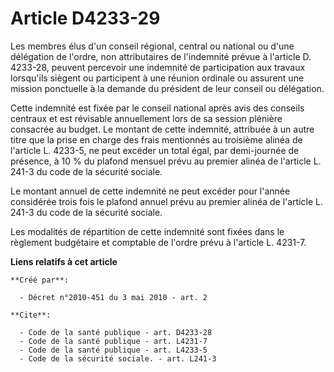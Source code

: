 # Article D4233-29

Les membres élus d'un conseil régional, central ou national ou d'une délégation de l'ordre, non attributaires de l'indemnité
prévue à l'article D. 4233-28, peuvent percevoir une indemnité de participation aux travaux lorsqu'ils siègent ou participent
à une réunion ordinale ou assurent une mission ponctuelle à la demande du président de leur conseil ou délégation. 

Cette indemnité est fixée par le conseil national après avis des conseils centraux et est révisable annuellement lors de sa
session plénière consacrée au budget. Le montant de cette indemnité, attribuée à un autre titre que la prise en charge des
frais mentionnés au troisième alinéa de l'article L. 4233-5, ne peut excéder un total égal, par demi-journée de présence, à
10 % du plafond mensuel prévu au premier alinéa de l'article L. 241-3 du code de la sécurité sociale. 

Le montant annuel de cette indemnité ne peut excéder pour l'année considérée trois fois le plafond annuel prévu au premier
alinéa de l'article L. 241-3 du code de la sécurité sociale. 

Les modalités de répartition de cette indemnité sont fixées dans le règlement budgétaire et comptable de l'ordre prévu à
l'article L. 4231-7.

**Liens relatifs à cet article**

	**Créé par**:

	  - Décret n°2010-451 du 3 mai 2010 - art. 2

	**Cite**:

	  - Code de la santé publique - art. D4233-28
	  - Code de la santé publique - art. L4231-7
	  - Code de la santé publique - art. L4233-5
	  - Code de la sécurité sociale. - art. L241-3
